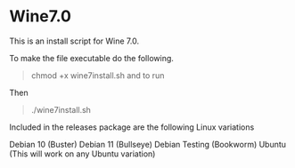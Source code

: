 # Wine7.0
This is an install script for Wine 7.0. 

To make the file executable do the following. 
> chmod +x wine7install.sh and to run 

Then
> ./wine7install.sh


Included in the releases package are the following Linux variations

Debian 10 (Buster)
Debian 11 (Bullseye)
Debian Testing (Bookworm)
Ubuntu (This will work on any Ubuntu variation)
